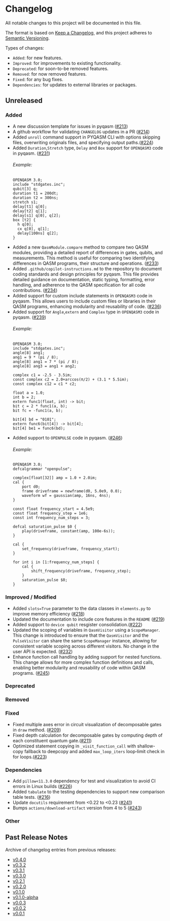 # Changelog

All notable changes to this project will be documented in this file.

The format is based on [Keep a Changelog](https://keepachangelog.com/en/1.1.0/), and this project adheres to [Semantic Versioning](https://semver.org/spec/v2.0.0.html).

Types of changes:
- `Added`: for new features.
- `Improved`: for improvements to existing functionality.
- `Deprecated`: for soon-to-be removed features.
- `Removed`: for now removed features.
- `Fixed`: for any bug fixes.
- `Dependencies`: for updates to external libraries or packages.

## Unreleased

### Added
- A new discussion template for issues in pyqasm ([#213](https://github.com/qBraid/pyqasm/pull/213))
- A github workflow for validating `CHANGELOG` updates in a PR ([#214](https://github.com/qBraid/pyqasm/pull/214))
- Added `unroll` command support in PYQASM CLI with options skipping files, overwriting originals files, and specifying output paths.([#224](https://github.com/qBraid/pyqasm/pull/224))
- Added `Duration`,`Stretch` type, `Delay` and `Box` support for `OPENQASM3` code in pyqasm. ([#231](https://github.com/qBraid/pyqasm/pull/231))
  ###### Example:
  ```qasm
  OPENQASM 3.0;
  include "stdgates.inc";
  qubit[3] q;
  duration t1 = 200dt;
  duration t2 = 300ns;
  stretch s1;
  delay[t1] q[0];
  delay[t2] q[1];
  delay[s1] q[0], q[2];
  box [t2] {
    h q[0];
    cx q[0], q[1];
    delay[100ns] q[2];
  }
  ```
- Added a new `QasmModule.compare` method to compare two QASM modules, providing a detailed report of differences in gates, qubits, and measurements. This method is useful for comparing two identifying differences in QASM programs, their structure and operations. ([#233](https://github.com/qBraid/pyqasm/pull/233)) 
- Added `.github/copilot-instructions.md` to the repository to document coding standards and design principles for pyqasm. This file provides detailed guidance on documentation, static typing, formatting, error handling, and adherence to the QASM specification for all code contributions. ([#234](https://github.com/qBraid/pyqasm/pull/234))
- Added support for custom include statements in `OPENQASM3` code in pyqasm. This allows users to include custom files or libraries in their QASM programs, enhancing modularity and reusability of code. ([#236](https://github.com/qBraid/pyqasm/pull/236))
- Added support for `Angle`,`extern` and `Complex` type in `OPENQASM3` code in pyqasm. ([#239](https://github.com/qBraid/pyqasm/pull/239))
  ###### Example:
  ```qasm
  OPENQASM 3.0;
  include "stdgates.inc";
  angle[8] ang1;
  ang1 = 9 * (pi / 8);
  angle[8] ang1 = 7 * (pi / 8);
  angle[8] ang3 = ang1 + ang2;

  complex c1 = -2.5 - 3.5im;
  const complex c2 = 2.0+arccos(π/2) + (3.1 * 5.5im);
  const complex c12 = c1 * c2;

  float a = 1.0;
  int b = 2;
  extern func1(float, int) -> bit;
  bit c = 2 * func1(a, b);
  bit fc = -func1(a, b);

  bit[4] bd = "0101";
  extern func6(bit[4]) -> bit[4];
  bit[4] be1 = func6(bd);
  ```
- Added support to `OPENPULSE` code in pyqasm. ([#246](https://github.com/qBraid/pyqasm/pull/246))
  ###### Example:
  ```qasm
  OPENQASM 3.0;
  defcalgrammar "openpulse";
    
  complex[float[32]] amp = 1.0 + 2.0im;
  cal {
      port d0;
      frame driveframe = newframe(d0, 5.0e9, 0.0);
      waveform wf = gaussian(amp, 16ns, 4ns);
  }
    
  const float frequency_start = 4.5e9;
  const float frequency_step = 1e6;
  const int frequency_num_steps = 3;
  
  defcal saturation_pulse $0 {
      play(driveframe, constant(amp, 100e-6s));
  }
    
  cal {
      set_frequency(driveframe, frequency_start);
  }
    
  for int i in [1:frequency_num_steps] {
      cal {
          shift_frequency(driveframe, frequency_step);
      }
      saturation_pulse $0;
  }
  ```

### Improved / Modified
- Added `slots=True` parameter to the data classes in `elements.py` to improve memory efficiency ([#218](https://github.com/qBraid/pyqasm/pull/218))
- Updated the documentation to include core features in the `README` ([#219](https://github.com/qBraid/pyqasm/pull/219))
- Added support to `device qubit` resgister consolidation.([#222](https://github.com/qBraid/pyqasm/pull/222))
- Updated the scoping of variables in `QasmVisitor` using a `ScopeManager`. This change is introduced to ensure that the `QasmVisitor` and the `PulseVisitor` can share the same `ScopeManager` instance, allowing for consistent variable scoping across different visitors. No change in the user API is expected. ([#232](https://github.com/qBraid/pyqasm/pull/232))
- Enhance function call handling by adding support for nested functions. This change allows for more complex function definitions and calls, enabling better modularity and reusability of code within QASM programs. ([#245](https://github.com/qBraid/pyqasm/pull/245))

### Deprecated

### Removed

### Fixed
- Fixed multiple axes error in circuit visualization of decomposable gates in `draw` method. ([#209](https://github.com/qBraid/pyqasm/pull/210))
- Fixed depth calculation for decomposable gates by computing depth of each constituent quantum gate.([#211](https://github.com/qBraid/pyqasm/pull/211))
- Optimized statement copying in `_visit_function_call` with shallow-copy fallback to deepcopy and added `max_loop_iters` loop‐limit check in for loops.([#223](https://github.com/qBraid/pyqasm/pull/223))


### Dependencies
- Add `pillow<11.3.0` dependency for test and visualization to avoid CI errors in Linux builds ([#226](https://github.com/qBraid/pyqasm/pull/226))
- Added `tabulate` to the testing dependencies to support new comparison table tests. ([#216](https://github.com/qBraid/pyqasm/pull/216))
- Update `docutils` requirement from <0.22 to <0.23 ([#241](https://github.com/qBraid/pyqasm/pull/241))
- Bumps `actions/download-artifact` version from 4 to 5 ([#243](https://github.com/qBraid/pyqasm/pull/243))
### Other

## Past Release Notes

Archive of changelog entries from previous releases:

- [v0.4.0](https://github.com/qBraid/pyqasm/releases/tag/v0.4.0)
- [v0.3.2](https://github.com/qBraid/pyqasm/releases/tag/v0.3.2)
- [v0.3.1](https://github.com/qBraid/pyqasm/releases/tag/v0.3.1)
- [v0.3.0](https://github.com/qBraid/pyqasm/releases/tag/v0.3.0)
- [v0.2.1](https://github.com/qBraid/pyqasm/releases/tag/v0.2.1)
- [v0.2.0](https://github.com/qBraid/pyqasm/releases/tag/v0.2.0)
- [v0.1.0](https://github.com/qBraid/pyqasm/releases/tag/v0.1.0)
- [v0.1.0-alpha](https://github.com/qBraid/pyqasm/releases/tag/v0.1.0-alpha)
- [v0.0.3](https://github.com/qBraid/pyqasm/releases/tag/v0.0.3)
- [v0.0.2](https://github.com/qBraid/pyqasm/releases/tag/v0.0.2)
- [v0.0.1](https://github.com/qBraid/pyqasm/releases/tag/v0.0.1)
